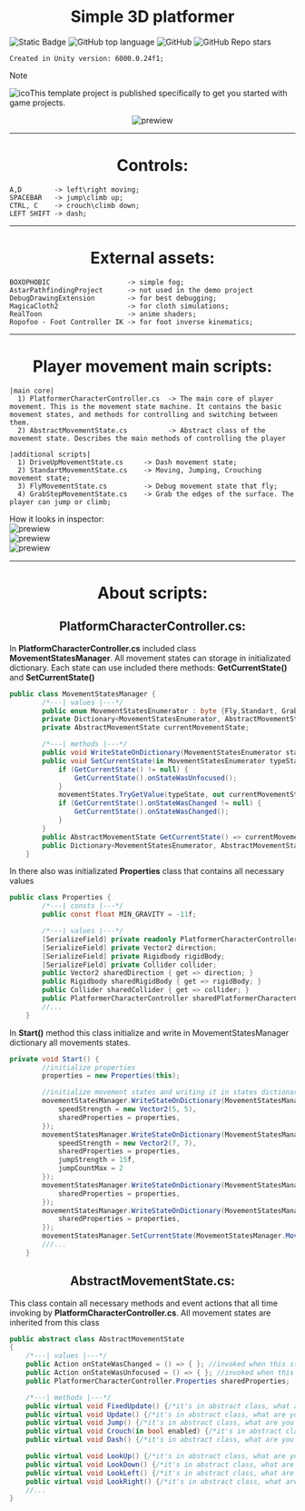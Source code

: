 <h1 align="center"> Simple 3D platformer </h1>

![Static Badge](https://img.shields.io/badge/communicationnode-communicationnode)
![GitHub top language](https://img.shields.io/github/languages/top/communicationnode/unity-simple-3d-platformer)
![GitHub](https://img.shields.io/github/license/communicationnode/unity-simple-3d-platformer)
![GitHub Repo stars](https://img.shields.io/github/stars/communicationnode/unity-simple-3d-platformer)

```Created in Unity version: 6000.0.24f1;```<br>

>[!NOTE]
>
>![ico](_git_readme/ico.png)This template project is published specifically to get you started with game projects. 

<div align="center"> <img src="_git_readme/gif_title.gif" alt="prewiew"/> </div> 

-----------------------

<h1 align="center"> Controls: </h1>

```
A,D        -> left\right moving;
SPACEBAR   -> jump\climb up;
CTRL, C    -> crouch\climb down;
LEFT SHIFT -> dash;
```
-----------------------
<h1 align="center"> External assets: </h1>

```
BOXOPHOBIC                   -> simple fog; 
AstarPathfindingProject      -> not used in the demo project
DebugDrawingExtension        -> for best debugging;
MagicaCloth2                 -> for cloth simulations;
RealToon                     -> anime shaders;
Ropofoo - Foot Controller IK -> for foot inverse kinematics;
```
-----------------------
<h1 align="center"> Player movement main scripts: </h1>

```
|main core|
  1) PlatformerCharacterController.cs  -> The main core of player movement. This is the movement state machine. It contains the basic movement states, and methods for controlling and switching between them.
  2) AbstractMovementState.cs          -> Abstract class of the movement state. Describes the main methods of controlling the player

|additional scripts|
  1) DriveUpMovementState.cs     -> Dash movement state;
  2) StandartMovementState.cs    -> Moving, Jumping, Crouching movement state;
  3) FlyMovementState.cs         -> Debug movement state that fly;
  4) GrabStepMovementState.cs    -> Grab the edges of the surface. The player can jump or climb;
```
How it looks in inspector: <br>
![prewiew](_git_readme/platformerComponent.png) <br> 
![prewiew](_git_readme/platformerFolder.png) <br>
![prewiew](_git_readme/statesFolder.png) <br>

-----------------------
<h1 align="center"> About scripts: </h1>
<h2 align="center"> PlatformCharacterController.cs: </h2>

In **PlatformCharacterController.cs** included class **MovementStatesManager**. All movement states can storage in initializated dictionary. Each state can use included there methods: **GetCurrentState()** and **SetCurrentState()**

```cs
public class MovementStatesManager {
        /*---| values |---*/
        public enum MovementStatesEnumerator : byte {Fly,Standart, GrabStep, DriveUp}     
        private Dictionary<MovementStatesEnumerator, AbstractMovementState> movementStates = new Dictionary<MovementStatesEnumerator, AbstractMovementState>();
        private AbstractMovementState currentMovementState;

        /*---| methods |---*/
        public void WriteStateOnDictionary(MovementStatesEnumerator stateType, AbstractMovementState state) => movementStates.Add(stateType, state);      
        public void SetCurrentState(in MovementStatesEnumerator typeState) {
            if (GetCurrentState() != null) {
                GetCurrentState().onStateWasUnfocused();
            }
            movementStates.TryGetValue(typeState, out currentMovementState);
            if (GetCurrentState().onStateWasChanged != null) {
                GetCurrentState().onStateWasChanged();
            }
        }
        public AbstractMovementState GetCurrentState() => currentMovementState;
        public Dictionary<MovementStatesEnumerator, AbstractMovementState> GetStates() => movementStates;
    }
```

In there also was initializated **Properties** class that contains all necessary values

```cs
public class Properties {
        /*---| consts |---*/
        public const float MIN_GRAVITY = -11f;

        /*---| values |---*/
        [SerializeField] private readonly PlatformerCharacterController platformerCharacterController;
        [SerializeField] private Vector2 direction;
        [SerializeField] private Rigidbody rigidBody;
        [SerializeField] private Collider collider;
        public Vector2 sharedDirection { get => direction; }
        public Rigidbody sharedRigidBody { get => rigidBody; }
        public Collider sharedCollider { get => collider; }
        public PlatformerCharacterController sharedPlatformerCharacterController { get => platformerCharacterController; }
        //...
    }
```
In **Start()** method this class initialize and write in MovementStatesManager dictionary all movements states.

```cs
private void Start() {
        //initialize properties
        properties = new Properties(this);

        //initialize movement states and writing it in states dictionary
        movementStatesManager.WriteStateOnDictionary(MovementStatesManager.MovementStatesEnumerator.Fly, new FlyMovementState() {
            speedStrength = new Vector2(5, 5),
            sharedProperties = properties,
        });
        movementStatesManager.WriteStateOnDictionary(MovementStatesManager.MovementStatesEnumerator.Standart, new StandartMovementState() {
            speedStrength = new Vector2(7, 7),
            sharedProperties = properties,
            jumpStrength = 15f,
            jumpCountMax = 2
        });
        movementStatesManager.WriteStateOnDictionary(MovementStatesManager.MovementStatesEnumerator.GrabStep, new GrabStepMovementState() {
            sharedProperties = properties,
        });
        movementStatesManager.WriteStateOnDictionary(MovementStatesManager.MovementStatesEnumerator.DriveUp, new DriveUpMovementState() {
            sharedProperties = properties,
        });
        movementStatesManager.SetCurrentState(MovementStatesManager.MovementStatesEnumerator.Standart);
        ///...
    }
```

<h2 align="center"> AbstractMovementState.cs: </h2>

This class contain all necessary methods and event actions that all time invoking by **PlatformCharacterController.cs**. All movement states are inherited from this class

```cs
public abstract class AbstractMovementState
{
    /*---| values |---*/
    public Action onStateWasChanged = () => { }; //invoked when this state became is current
    public Action onStateWasUnfocused = () => { }; //invoked when this state is losing current focus
    public PlatformerCharacterController.Properties sharedProperties;

    /*---| methods |---*/
    public virtual void FixedUpdate() {/*it's in abstract class, what are you expected see here, dumbass????*/}
    public virtual void Update() {/*it's in abstract class, what are you expected see here, dumbass????*/}
    public virtual void Jump() {/*it's in abstract class, what are you expected see here, dumbass????*/}
    public virtual void Crouch(in bool enabled) {/*it's in abstract class, what are you expected see here, dumbass????*/}
    public virtual void Dash() {/*it's in abstract class, what are you expected see here, dumbass????*/}

    public virtual void LookUp() {/*it's in abstract class, what are you expected see here, dumbass????*/ }
    public virtual void LookDown() {/*it's in abstract class, what are you expected see here, dumbass????*/ }
    public virtual void LookLeft() {/*it's in abstract class, what are you expected see here, dumbass????*/ }
    public virtual void LookRight() {/*it's in abstract class, what are you expected see here, dumbass????*/ }
    //...
}
```
